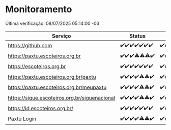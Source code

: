 # Monitoramento

Última verificação: 08/07/2025 05:14:00 -03

|Serviço|Status|Últimas 24h|
|---|---|---|
|https://github.com|<span title="2025-07-01: OK=23">✔️</span><span title="2025-07-02: OK=23">✔️</span><span title="2025-07-03: OK=23">✔️</span><span title="2025-07-04: OK=23">✔️</span><span title="2025-07-05: OK=23">✔️</span><span title="2025-07-06: OK=23">✔️</span><span title="2025-07-07: OK=7">✔️</span>|<span title="07/07/2025 05:15:00 -03 : 200">✔️</span><span title="07/07/2025 06:13:00 -03 : 200">✔️</span><span title="07/07/2025 07:11:00 -03 : 200">✔️</span><span title="07/07/2025 08:09:00 -03 : 200">✔️</span><span title="07/07/2025 09:18:00 -03 : 200">✔️</span><span title="07/07/2025 10:26:00 -03 : 200">✔️</span><span title="07/07/2025 11:10:00 -03 : 200">✔️</span><span title="07/07/2025 12:09:00 -03 : 200">✔️</span><span title="07/07/2025 13:12:00 -03 : 200">✔️</span><span title="07/07/2025 14:09:00 -03 : 200">✔️</span><span title="07/07/2025 15:13:00 -03 : 200">✔️</span><span title="07/07/2025 16:08:00 -03 : 200">✔️</span><span title="07/07/2025 17:11:00 -03 : 200">✔️</span><span title="07/07/2025 18:09:00 -03 : 200">✔️</span><span title="07/07/2025 19:09:00 -03 : 200">✔️</span><span title="07/07/2025 20:09:00 -03 : 200">✔️</span><span title="07/07/2025 21:50:00 -03 : 200">✔️</span><span title="07/07/2025 23:43:00 -03 : 200">✔️</span><span title="08/07/2025 00:44:00 -03 : 200">✔️</span><span title="08/07/2025 01:20:00 -03 : 200">✔️</span><span title="08/07/2025 02:12:00 -03 : 200">✔️</span><span title="08/07/2025 03:15:00 -03 : 200">✔️</span><span title="08/07/2025 04:11:00 -03 : 200">✔️</span><span title="08/07/2025 05:14:00 -03 : 200">✔️</span>|
|https://paxtu.escoteiros.org.br|<span title="2025-07-01: OK=23">✔️</span><span title="2025-07-02: OK=23">✔️</span><span title="2025-07-03: OK=23">✔️</span><span title="2025-07-04: OK=22, Falhas=1">⚠️</span><span title="2025-07-05: OK=22, Falhas=1">⚠️</span><span title="2025-07-06: OK=22, Falhas=1">⚠️</span><span title="2025-07-07: OK=7">✔️</span>|<span title="07/07/2025 05:15:00 -03 : 200">✔️</span><span title="07/07/2025 06:13:00 -03 : 200">✔️</span><span title="07/07/2025 07:11:00 -03 : 200">✔️</span><span title="07/07/2025 08:09:00 -03 : 200">✔️</span><span title="07/07/2025 09:18:00 -03 : 200">✔️</span><span title="07/07/2025 10:26:00 -03 : 200">✔️</span><span title="07/07/2025 11:10:00 -03 : 200">✔️</span><span title="07/07/2025 12:09:00 -03 : 200">✔️</span><span title="07/07/2025 13:12:00 -03 : 200">✔️</span><span title="07/07/2025 14:09:00 -03 : 200">✔️</span><span title="07/07/2025 15:13:00 -03 : 200">✔️</span><span title="07/07/2025 16:08:00 -03 : 200">✔️</span><span title="07/07/2025 17:11:00 -03 : 200">✔️</span><span title="07/07/2025 18:09:00 -03 : 200">✔️</span><span title="07/07/2025 19:09:00 -03 : 200">✔️</span><span title="07/07/2025 20:09:00 -03 : 200">✔️</span><span title="07/07/2025 21:50:00 -03 : 200">✔️</span><span title="07/07/2025 23:43:00 -03 : 200">✔️</span><span title="08/07/2025 00:44:00 -03 : 200">✔️</span><span title="08/07/2025 01:20:00 -03 : 200">✔️</span><span title="08/07/2025 02:12:00 -03 : 200">✔️</span><span title="08/07/2025 03:15:00 -03 : 200">✔️</span><span title="08/07/2025 04:11:00 -03 : 200">✔️</span><span title="08/07/2025 05:14:00 -03 : 200">✔️</span>|
|https://escoteiros.org.br|<span title="2025-07-01: OK=23">✔️</span><span title="2025-07-02: OK=23">✔️</span><span title="2025-07-03: OK=23">✔️</span><span title="2025-07-04: OK=23">✔️</span><span title="2025-07-05: OK=23">✔️</span><span title="2025-07-06: OK=23">✔️</span><span title="2025-07-07: OK=7">✔️</span>|<span title="07/07/2025 05:15:00 -03 : 200">✔️</span><span title="07/07/2025 06:13:00 -03 : 200">✔️</span><span title="07/07/2025 07:11:00 -03 : 200">✔️</span><span title="07/07/2025 08:09:00 -03 : 200">✔️</span><span title="07/07/2025 09:18:00 -03 : 200">✔️</span><span title="07/07/2025 10:26:00 -03 : 200">✔️</span><span title="07/07/2025 11:10:00 -03 : 200">✔️</span><span title="07/07/2025 12:09:00 -03 : 200">✔️</span><span title="07/07/2025 13:12:00 -03 : 200">✔️</span><span title="07/07/2025 14:09:00 -03 : 200">✔️</span><span title="07/07/2025 15:13:00 -03 : 200">✔️</span><span title="07/07/2025 16:08:00 -03 : 200">✔️</span><span title="07/07/2025 17:11:00 -03 : 200">✔️</span><span title="07/07/2025 18:09:00 -03 : 200">✔️</span><span title="07/07/2025 19:09:00 -03 : 200">✔️</span><span title="07/07/2025 20:09:00 -03 : 200">✔️</span><span title="07/07/2025 21:50:00 -03 : 200">✔️</span><span title="07/07/2025 23:43:00 -03 : 200">✔️</span><span title="08/07/2025 00:44:00 -03 : 200">✔️</span><span title="08/07/2025 01:20:00 -03 : 200">✔️</span><span title="08/07/2025 02:12:00 -03 : 200">✔️</span><span title="08/07/2025 03:15:00 -03 : 200">✔️</span><span title="08/07/2025 04:11:00 -03 : 200">✔️</span><span title="08/07/2025 05:14:00 -03 : 200">✔️</span>|
|https://paxtu.escoteiros.org.br/paxtu|<span title="2025-07-01: OK=23">✔️</span><span title="2025-07-02: OK=23">✔️</span><span title="2025-07-03: OK=23">✔️</span><span title="2025-07-04: OK=23">✔️</span><span title="2025-07-05: OK=22, Falhas=1">⚠️</span><span title="2025-07-06: OK=22, Falhas=1">⚠️</span><span title="2025-07-07: OK=7">✔️</span>|<span title="07/07/2025 05:15:00 -03 : 200">✔️</span><span title="07/07/2025 06:13:00 -03 : 200">✔️</span><span title="07/07/2025 07:11:00 -03 : 200">✔️</span><span title="07/07/2025 08:09:00 -03 : 200">✔️</span><span title="07/07/2025 09:18:00 -03 : 200">✔️</span><span title="07/07/2025 10:26:00 -03 : 200">✔️</span><span title="07/07/2025 11:10:00 -03 : 200">✔️</span><span title="07/07/2025 12:09:00 -03 : 200">✔️</span><span title="07/07/2025 13:12:00 -03 : 200">✔️</span><span title="07/07/2025 14:09:00 -03 : 200">✔️</span><span title="07/07/2025 15:13:00 -03 : 200">✔️</span><span title="07/07/2025 16:08:00 -03 : 200">✔️</span><span title="07/07/2025 17:11:00 -03 : 200">✔️</span><span title="07/07/2025 18:09:00 -03 : 200">✔️</span><span title="07/07/2025 19:09:00 -03 : 200">✔️</span><span title="07/07/2025 20:09:00 -03 : 200">✔️</span><span title="07/07/2025 21:50:00 -03 : 200">✔️</span><span title="07/07/2025 23:43:00 -03 : 200">✔️</span><span title="08/07/2025 00:44:00 -03 : 200">✔️</span><span title="08/07/2025 01:20:00 -03 : 200">✔️</span><span title="08/07/2025 02:12:00 -03 : 200">✔️</span><span title="08/07/2025 03:15:00 -03 : 200">✔️</span><span title="08/07/2025 04:11:00 -03 : 200">✔️</span><span title="08/07/2025 05:14:00 -03 : 200">✔️</span>|
|https://paxtu.escoteiros.org.br/meupaxtu|<span title="2025-07-01: OK=23">✔️</span><span title="2025-07-02: OK=23">✔️</span><span title="2025-07-03: OK=23">✔️</span><span title="2025-07-04: OK=23">✔️</span><span title="2025-07-05: OK=22, Falhas=1">⚠️</span><span title="2025-07-06: OK=22, Falhas=1">⚠️</span><span title="2025-07-07: OK=7">✔️</span>|<span title="07/07/2025 05:15:00 -03 : 200">✔️</span><span title="07/07/2025 06:13:00 -03 : 200">✔️</span><span title="07/07/2025 07:11:00 -03 : 200">✔️</span><span title="07/07/2025 08:09:00 -03 : 200">✔️</span><span title="07/07/2025 09:18:00 -03 : 200">✔️</span><span title="07/07/2025 10:26:00 -03 : 200">✔️</span><span title="07/07/2025 11:10:00 -03 : 200">✔️</span><span title="07/07/2025 12:09:00 -03 : 200">✔️</span><span title="07/07/2025 13:12:00 -03 : 200">✔️</span><span title="07/07/2025 14:09:00 -03 : 200">✔️</span><span title="07/07/2025 15:13:00 -03 : 200">✔️</span><span title="07/07/2025 16:08:00 -03 : 200">✔️</span><span title="07/07/2025 17:11:00 -03 : 200">✔️</span><span title="07/07/2025 18:09:00 -03 : 200">✔️</span><span title="07/07/2025 19:09:00 -03 : 200">✔️</span><span title="07/07/2025 20:09:00 -03 : 200">✔️</span><span title="07/07/2025 21:50:00 -03 : 200">✔️</span><span title="07/07/2025 23:43:00 -03 : 200">✔️</span><span title="08/07/2025 00:44:00 -03 : 200">✔️</span><span title="08/07/2025 01:20:00 -03 : 200">✔️</span><span title="08/07/2025 02:12:00 -03 : 200">✔️</span><span title="08/07/2025 03:15:00 -03 : 200">✔️</span><span title="08/07/2025 04:11:00 -03 : 200">✔️</span><span title="08/07/2025 05:14:00 -03 : 200">✔️</span>|
|https://sigue.escoteiros.org.br/siguenacional|<span title="2025-07-01: OK=23">✔️</span><span title="2025-07-02: OK=23">✔️</span><span title="2025-07-03: OK=23">✔️</span><span title="2025-07-04: OK=23">✔️</span><span title="2025-07-05: OK=22, Falhas=1">⚠️</span><span title="2025-07-06: OK=22, Falhas=1">⚠️</span><span title="2025-07-07: OK=7">✔️</span>|<span title="07/07/2025 05:15:00 -03 : 200">✔️</span><span title="07/07/2025 06:13:00 -03 : 200">✔️</span><span title="07/07/2025 07:11:00 -03 : 200">✔️</span><span title="07/07/2025 08:09:00 -03 : 200">✔️</span><span title="07/07/2025 09:18:00 -03 : 200">✔️</span><span title="07/07/2025 10:26:00 -03 : 200">✔️</span><span title="07/07/2025 11:10:00 -03 : 200">✔️</span><span title="07/07/2025 12:09:00 -03 : 200">✔️</span><span title="07/07/2025 13:12:00 -03 : 200">✔️</span><span title="07/07/2025 14:09:00 -03 : 200">✔️</span><span title="07/07/2025 15:13:00 -03 : 200">✔️</span><span title="07/07/2025 16:08:00 -03 : 200">✔️</span><span title="07/07/2025 17:11:00 -03 : 200">✔️</span><span title="07/07/2025 18:09:00 -03 : 200">✔️</span><span title="07/07/2025 19:09:00 -03 : 200">✔️</span><span title="07/07/2025 20:09:00 -03 : 200">✔️</span><span title="07/07/2025 21:50:00 -03 : 200">✔️</span><span title="07/07/2025 23:43:00 -03 : 200">✔️</span><span title="08/07/2025 00:44:00 -03 : 200">✔️</span><span title="08/07/2025 01:20:00 -03 : 200">✔️</span><span title="08/07/2025 02:12:00 -03 : 200">✔️</span><span title="08/07/2025 03:15:00 -03 : 200">✔️</span><span title="08/07/2025 04:11:00 -03 : 200">✔️</span><span title="08/07/2025 05:14:00 -03 : 200">✔️</span>|
|https://id.escoteiros.org.br/|<span title="2025-07-01: OK=23">✔️</span><span title="2025-07-02: OK=23">✔️</span><span title="2025-07-03: OK=23">✔️</span><span title="2025-07-04: OK=23">✔️</span><span title="2025-07-05: OK=23">✔️</span><span title="2025-07-06: OK=23">✔️</span><span title="2025-07-07: OK=7">✔️</span>|<span title="07/07/2025 05:15:00 -03 : 200">✔️</span><span title="07/07/2025 06:13:00 -03 : 200">✔️</span><span title="07/07/2025 07:11:00 -03 : 200">✔️</span><span title="07/07/2025 08:09:00 -03 : 200">✔️</span><span title="07/07/2025 09:18:00 -03 : 200">✔️</span><span title="07/07/2025 10:26:00 -03 : 200">✔️</span><span title="07/07/2025 11:10:00 -03 : 200">✔️</span><span title="07/07/2025 12:09:00 -03 : 200">✔️</span><span title="07/07/2025 13:12:00 -03 : 200">✔️</span><span title="07/07/2025 14:09:00 -03 : 200">✔️</span><span title="07/07/2025 15:13:00 -03 : 200">✔️</span><span title="07/07/2025 16:08:00 -03 : 200">✔️</span><span title="07/07/2025 17:11:00 -03 : 200">✔️</span><span title="07/07/2025 18:09:00 -03 : 200">✔️</span><span title="07/07/2025 19:09:00 -03 : 200">✔️</span><span title="07/07/2025 20:09:00 -03 : 200">✔️</span><span title="07/07/2025 21:50:00 -03 : 200">✔️</span><span title="07/07/2025 23:43:00 -03 : 200">✔️</span><span title="08/07/2025 00:44:00 -03 : 200">✔️</span><span title="08/07/2025 01:20:00 -03 : 200">✔️</span><span title="08/07/2025 02:12:00 -03 : 200">✔️</span><span title="08/07/2025 03:15:00 -03 : 200">✔️</span><span title="08/07/2025 04:11:00 -03 : 200">✔️</span><span title="08/07/2025 05:14:00 -03 : 200">✔️</span>|
|Paxtu Login|<span title="2025-07-01: OK=23">✔️</span><span title="2025-07-02: OK=23">✔️</span><span title="2025-07-03: OK=23">✔️</span><span title="2025-07-04: OK=23">✔️</span><span title="2025-07-05: OK=22, Falhas=1">⚠️</span><span title="2025-07-06: OK=22, Falhas=1">⚠️</span><span title="2025-07-07: OK=7">✔️</span>|<span title="07/07/2025 05:15:00 -03 : 200">✔️</span><span title="07/07/2025 06:13:00 -03 : 200">✔️</span><span title="07/07/2025 07:11:00 -03 : 200">✔️</span><span title="07/07/2025 08:09:00 -03 : 200">✔️</span><span title="07/07/2025 09:18:00 -03 : 200">✔️</span><span title="07/07/2025 10:26:00 -03 : 200">✔️</span><span title="07/07/2025 11:10:00 -03 : 200">✔️</span><span title="07/07/2025 12:09:00 -03 : 200">✔️</span><span title="07/07/2025 13:12:00 -03 : 200">✔️</span><span title="07/07/2025 14:09:00 -03 : 200">✔️</span><span title="07/07/2025 15:13:00 -03 : 200">✔️</span><span title="07/07/2025 16:08:00 -03 : 200">✔️</span><span title="07/07/2025 17:11:00 -03 : 200">✔️</span><span title="07/07/2025 18:09:00 -03 : 200">✔️</span><span title="07/07/2025 19:09:00 -03 : 200">✔️</span><span title="07/07/2025 20:09:00 -03 : 200">✔️</span><span title="07/07/2025 21:50:00 -03 : 200">✔️</span><span title="07/07/2025 23:43:00 -03 : 200">✔️</span><span title="08/07/2025 00:44:00 -03 : 200">✔️</span><span title="08/07/2025 01:20:00 -03 : 200">✔️</span><span title="08/07/2025 02:12:00 -03 : 200">✔️</span><span title="08/07/2025 03:15:00 -03 : 200">✔️</span><span title="08/07/2025 04:11:00 -03 : 200">✔️</span><span title="08/07/2025 05:14:00 -03 : 200">✔️</span>|
